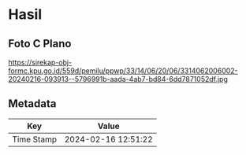# Hasil

## Foto C Plano

https://sirekap-obj-formc.kpu.go.id/559d/pemilu/ppwp/33/14/06/20/06/3314062006002-20240216-093913--5796991b-aada-4ab7-bd84-6dd7871052df.jpg


## Metadata

| Key        | Value               |
| ---------- | ------------------- |
| Time Stamp | 2024-02-16 12:51:22 |




